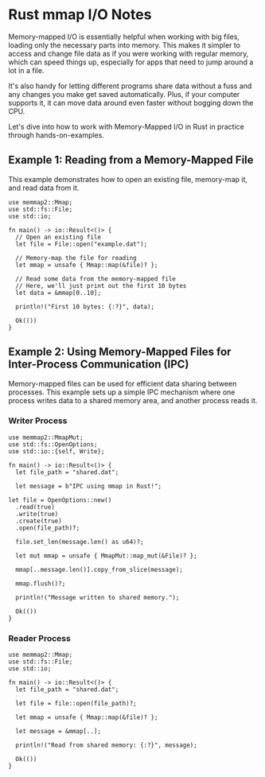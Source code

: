 # Rust mmap I/O Notes

Memory-mapped I/O is essentially helpful when working with big files, loading only the necessary parts into memory. This makes it simpler to access and change file data as if you were working with regular memory, which can speed things up, especially for apps that need to jump around a lot in a file.

It's also handy for letting different programs share data without a fuss and any changes you make get saved automatically. Plus, if your computer supports it, it can move data around even faster without bogging down the CPU.

Let's dive into how to work with Memory-Mapped I/O in Rust in practice through hands-on-examples.

## Example 1: Reading from a Memory-Mapped File

This example demonstrates how to open an existing file, memory-map it, and read data from it.

```
use memmap2::Mmap;
use std::fs::File;
use std::io;

fn main() -> io::Result<()> {
  // Open an existing file
  let file = File::open("example.dat");

  // Memory-map the file for reading
  let mmap = unsafe { Mmap::map(&file)? };

  // Read some data from the memory-mapped file
  // Here, we'll just print out the first 10 bytes
  let data = &mmap[0..10];

  println!("First 10 bytes: {:?}", data);

  Ok(())
}

```

## Example 2: Using Memory-Mapped Files for Inter-Process Communication (IPC)

Memory-mapped files can be used for efficient data sharing between processes. This example sets up a simple IPC mechanism where one process writes data to a shared memory area, and another process reads it.

### Writer Process

```
use memmap2::MmapMut;
use std::fs::OpenOptions;
use std::io::{self, Write};

fn main() -> io::Result<()> {
  let file_path = "shared.dat";

  let message = b"IPC using mmap in Rust!";

let file = OpenOptions::new()
  .read(true)
  .write(true)
  .create(true)
  .open(file_path)?;

  file.set_len(message.len() as u64)?;

  let mut mmap = unsafe { MmapMut::map_mut(&File)? };

  mmap[..message.len()].copy_from_slice(message);

  mmap.flush()?;

  println!("Message written to shared memory.");

  Ok(())
}
```

### Reader Process

```
use memmap2::Mmap;
use std::fs::File;
use std::io;

fn main() -> io::Result<()> {
  let file_path = "shared.dat";

  let file = file::open(file_path)?;

  let mmap = unsafe { Mmap::map(&file)? };

  let message = &mmap[..];

  println!("Read from shared memory: {:?}", message);

  Ok(())
}
```
